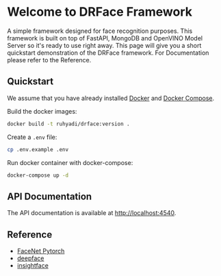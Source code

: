 # Welcome to DRFace Framework

A simple framework designed for face recognition purposes. This framework is built on top of FastAPI, MongoDB and OpenVINO Model Server so it's ready to use right away. This page will give you a short quickstart demonstration of the DRFace framework. For Documentation please refer to the Reference.

## Quickstart
We assume that you have already installed [Docker](https://docs.docker.com/get-docker/) and [Docker Compose](https://docs.docker.com/compose/install/).

Build the docker images:
```bash
docker build -t ruhyadi/drface:version .
```

Create a `.env` file:
```bash
cp .env.example .env
```

Run docker container with docker-compose:
```bash
docker-compose up -d
```

## API Documentation
The API documentation is available at [http://localhost:4540](http://localhost:4540).


## Reference
- [FaceNet Pytorch](https://github.com/timesler/facenet-pytorch)
- [deepface](https://github.com/serengil/deepface)
- [insightface](https://github.com/deepinsight/insightface)